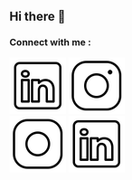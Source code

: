 ## Hi there 👋

### Connect with me : 

[![img_contact](./img/black-linkedin.svg)](https://www.linkedin.com/in/emilienmarotta#gh-light-mode-only)          [![img_contact](./img/black-instagram.svg)](https://instagram.com/emilienmrta#gh-light-mode-only)   
[![img_contact](./img/white-instagram.svg)](https://instagram.com/emilienmrta#gh-dark-mode-only)          [![img_contact](./img/white-linkedin.svg)](https://www.linkedin.com/in/emilienmarotta#gh-dark-mode-only)
